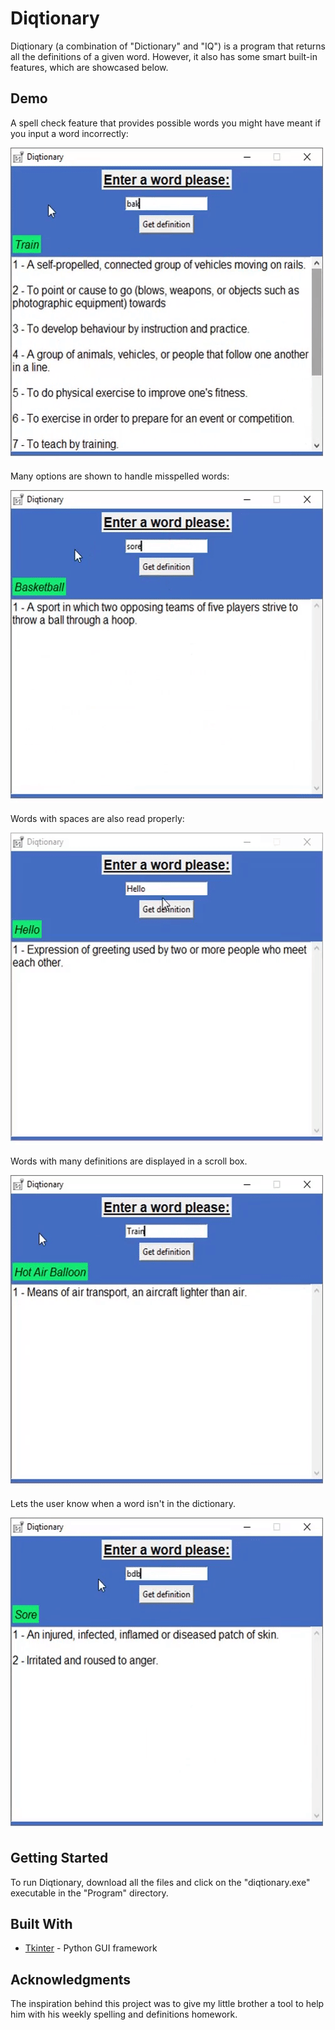 # Diqtionary
Diqtionary (a combination of "Dictionary" and "IQ") is a program that returns all the definitions of a given word. However, it also has some smart built-in features, which are showcased below.

## Demo
A spell check feature that provides possible words you might have meant if you input a word incorrectly:

![Handling misspelled words](demo/dict3.gif)

Many options are shown to handle misspelled words:

![Multiple options](demo/dict4.gif)

Words with spaces are also read properly:

![Words with spaces](demo/dict1.gif)

Words with many definitions are displayed in a scroll box.

![Words with many definitions](demo/dict2.gif)

Lets the user know when a word isn't in the dictionary.

![Word not found detection](demo/dict5.gif)

## Getting Started
To run Diqtionary, download all the files and click on the "diqtionary.exe" executable in the "Program" directory.

## Built With
* [Tkinter](https://wiki.python.org/moin/TkInter) - Python GUI framework

## Acknowledgments
The inspiration behind this project was to give my little brother a tool to help him with his weekly spelling and definitions homework.
